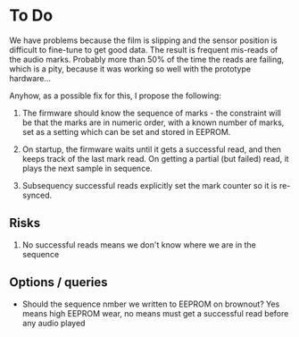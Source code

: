 To Do
=====

We have problems because the film is slipping and the sensor position is difficult to fine-tune to
get good data.  The result is frequent mis-reads of the audio marks.  Probably more than 50% of the
time the reads are failing, which is a pity, because it was working so well with the prototype
hardware...

Anyhow, as a possible fix for this, I propose the following:

1. The firmware should know the sequence of marks - the constraint will be that the marks are in
   numeric order, with a known number of marks, set as a setting which can be set and stored in
   EEPROM.

2. On startup, the firmware waits until it gets a successful read, and then keeps track of the last
   mark read.  On getting a partial (but failed) read, it plays the next sample in sequence.

3. Subsequency successful reads explicitly set the mark counter so it is re-synced.

Risks
-----

1. No successful reads means we don't know where we are in the sequence


Options / queries
-----------------

* Should the sequence nmber we written to EEPROM on brownout? Yes means high EEPROM wear, no means
  must get a successful read before any audio played


